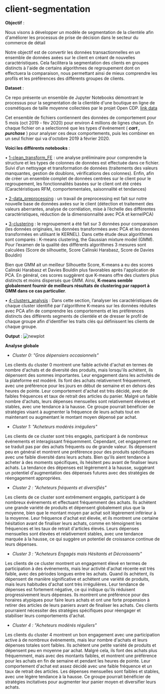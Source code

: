 # client-segmentation

**Objectif** : 

Nous visons à développer un modèle de segmentation de la clientèle afin d'améliorer les processus de prise de décision dans le secteur du commerce de détail

Notre objectif est de convertir les données transactionnelles en un ensemble de données axées sur le client en créant de nouvelles caractéristiques. Cela facilitera la segmentation des clients en groupes distincts à l'aide de certains algorithmes de regroupement dont on effectuera la comparaison, nous permettant ainsi de mieux comprendre les profils et les préférences des différents groupes de clients.

**Dataset** :

Ce repo présente un ensemble de Jupyter Notebooks démontrant le processus pour la segmentation de la clientèle d'une boutique en ligne de cosmétiques de taille moyenne collectées par le projet Open CDP.
[link data](https://www.kaggle.com/datasets/mkechinov/ecommerce-events-history-in-cosmetics-shop?select=2019-Dec.csv)


Cet ensemble de fichiers contiennent des données de comportement pour 5 mois (oct 2019 - fév 2020) pour environ 4 millions de lignes chacun. En chaque fichier on a selectionné que les types d'événement ( ***cart , purchase*** ) pour analyser ces deux comportements, puis les combiner en un seul fichier qui va d'octobre 2019 à février 2020.


**Voici les différents notebooks** : 

•	[1-clean_transform_FE](https://github.com/SafaeLh/client-segmentation/edit/main/README.md#:~:text=1%2D-,clean_transform_FE,-.ipynb) : une analyse préliminaire pour comprendre la structure et les types de colonnes de données est effectuée dans ce fichier. Suivi d’un nettoyage et transformation de données (traitements des valeurs manquantes, gestion de doublons, vérifications des colonnes). Enfin, afin de créer un ensemble complet de données centrées sur le client pour le regroupement, les fonctionnalités basées sur le client ont été créés (Caractéristiques RFM, comportementales, saisonnalité et tendances)


•	[2-data_preprocessing](https://github.com/SafaeLh/client-segmentation/edit/main/README.md#:~:text=2%2D-,data_preprocessing,-.ipynb) : un travail de preprocessing est fait sur notre nouvelle base de données axées sur le client (détection et traitement des valeurs aberrantes, analyse de corrélation, mise à l’échelle des différentes caractéristiques, réduction de la dimensionnalité avec PCA et kernelPCA)


•	[3-clustering](https://github.com/SafaeLh/client-segmentation/edit/main/README.md#:~:text=3%2D-,clustering,-.ipynb) : le regroupement a été fait sur 3 données pour comparaison (les données originales, les données transformées avec PCA et les données transformées en utilisant le KERNEL). Dans cette étude deux algorithmes sont comparés : K-means clustering, the Gaussian mixture model (GMM). Pour l’examen de la qualité des différents algorithmes 3 mesures sont calculées (Score de silhouette, Score Calinski Harabasz, Score de Davies Bouldin)


Bien que GMM ait un meilleur Silhouette Score, K-means a eu des scores Calinski Harabasz et Davies Bouldin plus favorables après l'application de PCA. En général, ces scores suggèrent que K-means offre des clusters plus distincts et moins dispersés que GMM. Ainsi, **K-means semble globalement fournir de meilleurs résultats de clustering par rapport à GMM dans ce cas particulier**.


•	[4-clusters_analysis](https://github.com/SafaeLh/client-segmentation/edit/main/README.md#:~:text=4%2D-,clusters_analysis,-.ipynb) : Dans cette section, l’analyser les caractéristiques de chaque cluster identifié par l'algorithme K-means sur les données réduites avec PCA afin de comprendre les comportements et les préférences distincts des différents segments de clientèle et de dresser le profil de chaque groupe afin d'identifier les traits clés qui définissent les clients de chaque groupe.


**Output** : 
 ![newplot](https://github.com/user-attachments/assets/242f82c3-430f-4b4c-9b31-d4720ec2e156)


**Analyse globale**

- *Cluster 0: "Gros dépensiers occasionnels"*

Les clients du cluster 0 montrent une faible activité d'achat en termes de nombre d'achats et de diversité des produits, mais lorsqu'ils achètent, ils dépensent des sommes importantes. Leur engagement dans les activités de la plateforme est modéré. Ils font des achats relativement fréquemment, avec une préférence pour les jours en début de semaine et en dehors des heures de pointe. Leur comportement d'achat est très décidé, avec de faibles fréquences et taux de retrait des articles du panier. Malgré un faible nombre d'achats, leurs dépenses mensuelles sont relativement élevées et stables, avec une tendance à la hausse. Ce groupe pourrait bénéficier de stratégies visant à augmenter la fréquence de leurs achats tout en maintenant ou augmentant le montant moyen dépensé par achat.

- *Cluster 1: "Acheteurs modérés irréguliers"*

Les clients de ce cluster sont très engagés, participant à de nombreux événements et interagissant fréquemment. Cependant, cet engagement ne se traduit pas par des achats fréquents ou de grande valeur. Ils dépensent peu en général et montrent une préférence pour des produits spécifiques avec une faible diversité dans leurs achats. Bien qu'ils aient tendance à acheter à des moments spécifiques, ils hésitent peu avant de finaliser leurs achats. La tendance des dépenses est légèrement à la hausse, suggérant un potentiel d'augmentation des dépenses futures avec des stratégies de réengagement appropriées.

- *Cluster 2 : "Acheteurs fréquents et diversifiés"*

Les clients de ce cluster sont extrêmement engagés, participant à de nombreux événements et effectuant fréquemment des achats. Ils achètent une grande variété de produits et dépensent globalement plus que la moyenne, bien que le montant moyen par achat soit légèrement inférieur à la moyenne. Leur fréquence d'achat est élevée, et ils montrent une certaine hésitation avant de finaliser leurs achats, comme en témoignent les fréquences et les taux de retrait d'articles élevés. Leurs dépenses mensuelles sont élevées et relativement stables, avec une tendance marquée à la hausse, ce qui suggère un potentiel de croissance continue de leurs dépenses.

- *Cluster 3 : "Acheteurs Engagés mais Hésitants et Décroissants"*

Les clients de ce cluster montrent un engagement élevé en termes de participation à des événements, mais leur activité d'achat récente est très faible, avec des périodes longues entre les achats. Quand ils achètent, ils dépensent de manière significative et achètent une variété de produits, mais leurs habitudes d'achat sont très irrégulières. Leur tendance de dépenses est fortement négative, ce qui indique qu'ils réduisent progressivement leurs dépenses. Ils montrent une préférence pour des horaires atypiques pour faire leurs achats et ont une forte propension à retirer des articles de leurs paniers avant de finaliser les achats. Ces clients pourraient nécessiter des stratégies spécifiques pour réengager et stabiliser leurs comportements d'achat.

- *Cluster 4 : "Acheteurs modérés réguliers"*

Les clients du cluster 4 montrent un bon engagement avec une participation active à de nombreux événements, mais leur nombre d'achats et leurs dépenses totales sont faibles. Ils achètent une petite variété de produits et dépensent peu en moyenne par achat. Malgré cela, ils font des achats plus fréquemment, mais avec des montants faibles, et montrent une préférence pour les achats en fin de semaine et pendant les heures de pointe. Leur comportement d'achat est assez décidé avec une faible fréquence et un taux de retrait des articles. Les dépenses mensuelles sont faibles et stables, avec une légère tendance à la hausse. Ce groupe pourrait bénéficier de stratégies incitatives pour augmenter leur panier moyen et diversifier leurs achats.




 


